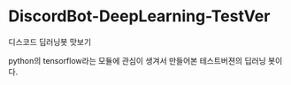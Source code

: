 # DiscordBot-DeepLearning-TestVer
디스코드 딥러닝봇 맛보기

python의 tensorflow라는 모듈에 관심이 생겨서 만들어본 테스트버젼의 딥러닝 봇이다.
